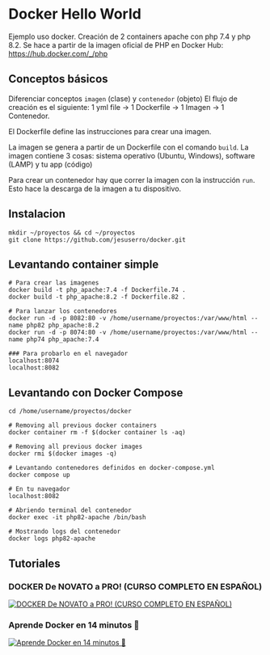 # Docker Hello World

Ejemplo uso docker. Creación de 2 containers apache con php 7.4 y php 8.2.
Se hace a partir de la imagen oficial de PHP en Docker Hub: <https://hub.docker.com/_/php>

## Conceptos básicos

Diferenciar conceptos `imagen` (clase) y `contenedor` (objeto)
El flujo de creación es el siguiente: 1 yml file -> 1 Dockerfile -> 1 Imagen -> 1 Contenedor.

El Dockerfile define las instrucciones para crear una imagen.

La imagen se genera a partir de un Dockerfile con el comando `build`. La imagen contiene 3 cosas: sistema operativo (Ubuntu, Windows), software (LAMP) y tu app (código)

Para crear un contenedor hay que correr la imagen con la instrucción `run`. Esto hace la descarga de la imagen a tu dispositivo.

## Instalacion

``` shell
mkdir ~/proyectos && cd ~/proyectos
git clone https://github.com/jesuserro/docker.git
```

## Levantando container simple

``` shell
# Para crear las imagenes
docker build -t php_apache:7.4 -f Dockerfile.74 .
docker build -t php_apache:8.2 -f Dockerfile.82 .

# Para lanzar los contenedores
docker run -d -p 8082:80 -v /home/username/proyectos:/var/www/html --name php82 php_apache:8.2
docker run -d -p 8074:80 -v /home/username/proyectos:/var/www/html --name php74 php_apache:7.4

### Para probarlo en el navegador
localhost:8074
localhost:8082
```

## Levantando con Docker Compose

``` shell
cd /home/username/proyectos/docker

# Removing all previous docker containers  
docker container rm -f $(docker container ls -aq)

# Removing all previous docker images  
docker rmi $(docker images -q)

# Levantando contenedores definidos en docker-compose.yml
docker compose up

# En tu navegador
localhost:8082

# Abriendo terminal del contenedor
docker exec -it php82-apache /bin/bash

# Mostrando logs del contenedor
docker logs php82-apache
```

## Tutoriales

### DOCKER De NOVATO a PRO! (CURSO COMPLETO EN ESPAÑOL)

[![DOCKER De NOVATO a PRO! (CURSO COMPLETO EN ESPAÑOL)](https://img.youtube.com/vi/CV_Uf3Dq-EU/0.jpg)](https://www.youtube.com/watch?v=CV_Uf3Dq-EU)

### Aprende Docker en 14 minutos 🐳

[![Aprende Docker en 14 minutos 🐳](https://img.youtube.com/vi/6idFknRIOp4/0.jpg)](https://www.youtube.com/watch?v=6idFknRIOp4)
